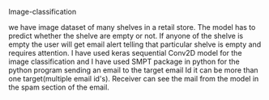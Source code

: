 Image-classification


we have image dataset of many shelves in a retail store. The model has to predict whether the shelve are empty or not. If anyone of the shelve is 
empty the user will get email alert telling that particular shelve is empty and requires attention.
I have used keras sequential Conv2D model for the image classification and I have used SMPT package in python for the python program sending
an email to the target email Id it can be more than one target(multiple email id's).
Receiver can see the mail from the model in the spam section of the email.
